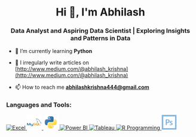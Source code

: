 
<h1 align="center">Hi 👋, I'm Abhilash</h1>
<h3 align="center">Data Analyst and Aspiring Data Scientist | Exploring Insights and Patterns in Data</h3>


- 🌱 I’m currently learning **Python**

- 📝 I irregularly write articles on [http://www.medium.com/@abhilash_krishna](http://www.medium.com/@abhilash_krishna)

- 📫 How to reach me **abhilashkrishna444@gmail.com**


<p align="left">
</p>

<h3 align="left">Languages and Tools:</h3>

<p align="left">
  <a href="https://www.microsoft.com/excel" target="_blank" rel="noreferrer">
    <img src="https://w7.pngwing.com/pngs/417/369/png-transparent-microsoft-excel-logo-microsoft-word-microsoft-office-365-pivot-table-excel-office-xlsx-icon-microsoft-excel-logo-miscellaneous-template-angle.png" alt="Excel" width="40" height="40"/>
  </a>
  <a href="https://www.mysql.com/" target="_blank" rel="noreferrer">
    <img src="https://raw.githubusercontent.com/devicons/devicon/master/icons/mysql/mysql-original-wordmark.svg" alt="MySQL" width="40" height="40"/>
  </a>
   </a>
  <a href="https://www.python.org" target="_blank" rel="noreferrer">
    <img src="https://raw.githubusercontent.com/devicons/devicon/master/icons/python/python-original.svg" alt="Python" width="40" height="40"/>
  <a href="https://powerbi.microsoft.com/en-in/" target="_blank" rel="noreferrer">
    <img src="https://logohistory.net/wp-content/uploads/2023/05/Power-BI-Logo.png" alt="Power BI" width="40" height="40"/>
  </a>
  <a href="https://www.tableau.com" target="_blank" rel="noreferrer">
    <img src="https://logowik.com/content/uploads/images/tableau-software.jpg" alt="Tableau" width="40" height="40"/>
  </a>
  <a href="https://www.r-project.org" target="_blank" rel="noreferrer">
    <img src="https://upload.wikimedia.org/wikipedia/commons/thumb/1/1b/R_logo.svg/2560px-R_logo.svg.png" alt="R Programming" width="40" height="40"/>
  </a>
  <a href="https://www.photoshop.com/en" target="_blank" rel="noreferrer">
    <img src="https://raw.githubusercontent.com/devicons/devicon/master/icons/photoshop/photoshop-line.svg" alt="Photoshop" width="40" height="40"/>
  </a>
</p>


